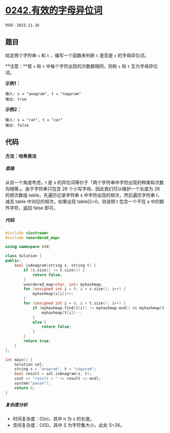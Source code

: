 # [0242.有效的字母异位词](https://leetcode.cn/problems/valid-anagram/)

`时间：2023.11.16`

## 题目

给定两个字符串 `s` 和 `t` ，编写一个函数来判断 `t` 是否是 `s` 的字母异位词。

**注意：**若 `s` 和 `t` 中每个字符出现的次数都相同，则称 `s` 和 `t` 互为字母异位词。

**示例1：**

```
输入: s = "anagram", t = "nagaram"
输出: true
```

**示例2：**

```
输入: s = "rat", t = "car"
输出: false
```

## 代码

#### 方法：哈希表法

##### 思路

从另一个角度考虑，t 是 s 的异位词等价于「两个字符串中字符出现的种类和次数均相等」。由于字符串只包含 26 个小写字母，因此我们可以维护一个长度为 26 的频次数组 table，先遍历记录字符串 s 中字符出现的频次，然后遍历字符串 t，减去 table 中对应的频次，如果出现 table[i]<0，则说明 t 包含一个不在 s 中的额外字符，返回 false 即可。

##### 代码

```c++
#include <iostream>
#include <unordered_map>

using namespace std;

class Solution {
public:
    bool isAnagram(string s, string t) {
        if (s.size() != t.size()) {
            return false;
        }
        unordered_map<char, int> myhashmap;
        for (unsigned int i = 0; i < s.size(); i++) {
            myhashmap[s[i]]++;
        }
        for (unsigned int i = 0; i < t.size(); i++) {
            if (myhashmap.find(t[i]) != myhashmap.end() && myhashmap[t[i]] > 0) {
                myhashmap[t[i]]--;
            }
            else {
                return false;
            }
        }
        return true;
    }
};

int main() {
    Solution sol;
    string s = "anagram", t = "nagaram";
    bool result = sol.isAnagram(s, t);
    cout << "result = " << result << endl;
    system("pause");
    return 0;
}
```

##### 复杂度分析

- 时间复杂度：O(n)，其中 n 为 s 的长度。
- 空间复杂度：O(S)。其中 S 为字符集大小，此处 S=26。
